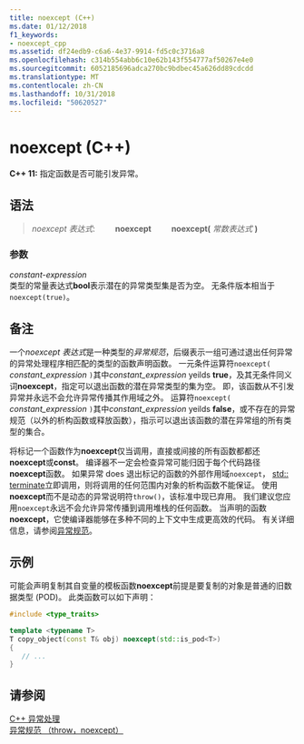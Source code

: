 ```yaml
---
title: noexcept (C++)
ms.date: 01/12/2018
f1_keywords:
- noexcept_cpp
ms.assetid: df24edb9-c6a6-4e37-9914-fd5c0c3716a8
ms.openlocfilehash: c314b554abb6c10e62b143f554777af50267e4e0
ms.sourcegitcommit: 6052185696adca270bc9bdbec45a626dd89cdcdd
ms.translationtype: MT
ms.contentlocale: zh-CN
ms.lasthandoff: 10/31/2018
ms.locfileid: "50620527"
---
```

# <a name="noexcept-c"></a>noexcept (C++)

**C++ 11:** 指定函数是否可能引发异常。

## <a name="syntax"></a>语法

> *noexcept 表达式*: &nbsp; &nbsp; &nbsp; &nbsp; **noexcept** &nbsp; &nbsp; &nbsp; &nbsp; **noexcept(** *常数表达式* **)**

### <a name="parameters"></a>参数

*constant-expression*<br/>
类型的常量表达式**bool**表示潜在的异常类型集是否为空。 无条件版本相当于`noexcept(true)`。

## <a name="remarks"></a>备注

一个*noexcept 表达式*是一种类型的*异常规范*，后缀表示一组可通过退出任何异常的异常处理程序相匹配的类型的函数声明函数。 一元条件运算符`noexcept(` *constant_expression* `)`其中*constant_expression* yeilds **true**，及其无条件同义词**noexcept**，指定可以退出函数的潜在异常类型的集为空。 即，该函数从不引发异常并永远不会允许异常传播其作用域之外。 运算符`noexcept(` *constant_expression* `)`其中*constant_expression* yeilds **false**，或不存在的异常规范（以外的析构函数或释放函数），指示可以退出该函数的潜在异常组的所有类型的集合。

将标记一个函数作为**noexcept**仅当调用，直接或间接的所有函数都都还**noexcept**或**const**。 编译器不一定会检查异常可能归因于每个代码路径**noexcept**函数。 如果异常 does 退出标记的函数的外部作用域`noexcept`， [std:: terminate](../standard-library/exception-functions.md#terminate)立即调用，则将调用的任何范围内对象的析构函数不能保证。 使用**noexcept**而不是动态的异常说明符`throw()`，该标准中现已弃用。 我们建议您应用`noexcept`永远不会允许异常传播到调用堆栈的任何函数。 当声明的函数**noexcept**，它使编译器能够在多种不同的上下文中生成更高效的代码。 有关详细信息，请参阅[异常规范](exception-specifications-throw-cpp.md)。

## <a name="example"></a>示例

可能会声明复制其自变量的模板函数**noexcept**前提是要复制的对象是普通的旧数据类型 (POD)。 此类函数可以如下声明：

```cpp
#include <type_traits>

template <typename T>
T copy_object(const T& obj) noexcept(std::is_pod<T>)
{
   // ...
}
```

## <a name="see-also"></a>请参阅

[C++ 异常处理](cpp-exception-handling.md)<br/>
[异常规范 （throw，noexcept）](exception-specifications-throw-cpp.md)